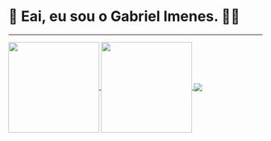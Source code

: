 # 👋 **Eai, eu sou o Gabriel Imenes. 👨‍💻**

 <hr width = “1” size = “10”>
<div>
  <a href="https://github.com/imenesg">
  <img height="180em" align="center" src="https://github-readme-stats.vercel.app/api?username=imenesg&show_icons=true&theme=dracula&include_all_commits=true&count_private=true"/>
   
  <img height="180em" align="center" src="https://github-readme-stats.vercel.app/api/top-langs/?username=imenesg&layout=compact&langs_count=7&theme=dracula"/>

   <img align="center" src="https://media3.giphy.com/media/JGVgtOoVCne8z7zeUa/giphy.gif?cid=790b7611ab2ec316f2c3ca8db76b4ca8a3e4bab81596c5e2&rid=giphy.gif&ct=g" />
 
</div>
 
 

